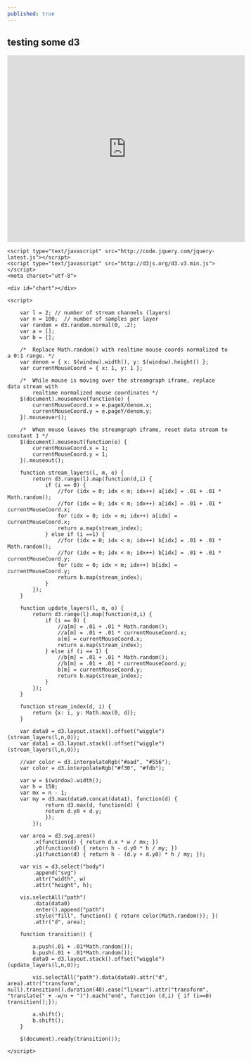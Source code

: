 ```yaml
---
published: true
---
```



## testing some d3

<iframe src="http://embed.vida.io/documents/vcDfB5oAkALBBvPFq" width="540" height="425" seamless frameBorder="0" scrolling="no"></iframe>


<html>

<head>

    <script type="text/javascript" src="http://code.jquery.com/jquery-latest.js"></script>
    <script type="text/javascript" src="http://d3js.org/d3.v3.min.js"></script>
    <meta charset="utf-8">
    
</head>

<!-- source: http://lyngbaek.com/real-time-stream-graph.html 
     random number generator replaced with realtime mouse coordinates. -->

<!-- also thanks to Mike Bostock's examples for showing how to use an iframe to position 
        the streamgraph on the page the easy way:  http://bl.ocks.org/mbostock/4060954 -->

<body>

    <div id="chart"></div>
    
    <script>

        var l = 2; // number of stream channels (layers)
        var n = 100;  // number of samples per layer
        var random = d3.random.normal(0, .2);
        var a = [];
        var b = [];

        /*  Replace Math.random() with realtime mouse coords normalized to a 0:1 range. */ 
        var denom = { x: $(window).width(), y: $(window).height() };
        var currentMouseCoord = { x: 1, y: 1 };

        /*  While mouse is moving over the streamgraph iframe, replace data stream with 
            realtime normalized mouse coordinates */
        $(document).mousemove(function(e) {
            currentMouseCoord.x = e.pageX/denom.x;
            currentMouseCoord.y = e.pageY/denom.y;
        }).mouseover();

        /*  When mouse leaves the streamgraph iframe, reset data stream to constant 1 */
        $(document).mouseout(function(e) {
            currentMouseCoord.x = 1;
            currentMouseCoord.y = 1;
        }).mouseout();

        function stream_layers(l, m, o) {
            return d3.range(l).map(function(d,i) {
                if (i == 0) {
                    //for (idx = 0; idx < m; idx++) a[idx] = .01 + .01 * Math.random();
                    //for (idx = 0; idx < m; idx++) a[idx] = .01 + .01 * currentMouseCoord.x;
                    for (idx = 0; idx < m; idx++) a[idx] = currentMouseCoord.x;
                    return a.map(stream_index);
                } else if (i ==1) {
                    //for (idx = 0; idx < m; idx++) b[idx] = .01 + .01 * Math.random();
                    //for (idx = 0; idx < m; idx++) b[idx] = .01 + .01 * currentMouseCoord.y;
                    for (idx = 0; idx < m; idx++) b[idx] = currentMouseCoord.y;
                    return b.map(stream_index);
                }
            });
        }

        function update_layers(l, m, o) {
            return d3.range(l).map(function(d,i) {
                if (i == 0) {
                    //a[m] = .01 + .01 * Math.random();
                    //a[m] = .01 + .01 * currentMouseCoord.x;
                    a[m] = currentMouseCoord.x;
                    return a.map(stream_index);
                } else if (i == 1) {
                    //b[m] = .01 + .01 * Math.random();
                    //b[m] = .01 + .01 * currentMouseCoord.y;
                    b[m] = currentMouseCoord.y;
                    return b.map(stream_index);
                }
            });
        }

        function stream_index(d, i) {
            return {x: i, y: Math.max(0, d)};
        }

        var data0 = d3.layout.stack().offset("wiggle")(stream_layers(l,n,0));
        var data1 = d3.layout.stack().offset("wiggle")(stream_layers(l,n,0));

        //var color = d3.interpolateRgb("#aad", "#556");
        var color = d3.interpolateRgb("#f30", "#fdb");

        var w = $(window).width();
        var h = 150;
        var mx = n - 1;
        var my = d3.max(data0.concat(data1), function(d) {
                return d3.max(d, function(d) {
                return d.y0 + d.y;
                });
            });

        var area = d3.svg.area()
            .x(function(d) { return d.x * w / mx; })
            .y0(function(d) { return h - d.y0 * h / my; })
            .y1(function(d) { return h - (d.y + d.y0) * h / my; });

        var vis = d3.select("body")
            .append("svg")
            .attr("width", w)
            .attr("height", h);

        vis.selectAll("path")
            .data(data0)
            .enter().append("path")
            .style("fill", function() { return color(Math.random()); })
            .attr("d", area);

        function transition() {

            a.push(.01 + .01*Math.random());
            b.push(.01 + .01*Math.random());
            data0 = d3.layout.stack().offset("wiggle")(update_layers(l,n,0));

            vis.selectAll("path").data(data0).attr("d", area).attr("transform", null).transition().duration(40).ease("linear").attr("transform", "translate(" + -w/n + ")").each("end", function (d,i) { if (i==0) transition();});

            a.shift();
            b.shift();
        }

        $(document).ready(transition());
        
    </script>
    
</body>

</html>

